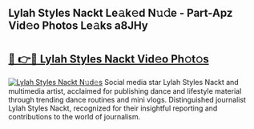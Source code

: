 ## Lylah Styles Nackt Le𝚊k𝚎d N𝚞𝚍e - Part-Apz Vid𝚎o Photos Le𝚊ks a8JHy

# <h2><a href="http://fb8m0w9.evod.top/?m=Lylah+Styles+Nackt">🔗 👉🔴 Lylah Styles Nackt Vid𝚎o Ph𝚘t𝚘s</a></h2>

[![Lylah Styles Nackt N𝚞d𝚎s](https://i.imgur.com/8V9OHl7.gif)](http://fb8m0w9.evod.top/?m=Lylah+Styles+Nackt)
Social media star Lylah Styles Nackt and multimedia artist, acclaimed for publishing dance and lifestyle material through trending dance routines and mini vlogs. Distinguished journalist Lylah Styles Nackt, recognized for their insightful reporting and contributions to the world of journalism. 
